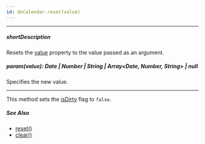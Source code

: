 ```yaml
---
id: dxCalendar.reset(value)
---
```

---
##### shortDescription
Resets the [value]({basewidgetpath}/Configuration/#value) property to the value passed as an argument.

##### param(value): Date | Number | String | Array<Date, Number, String> | null
Specifies the new value.

---
This method sets the [isDirty]({basewidgetpath}/Configuration/#isDirty) flag to `false`.

##### See Also #####
- [reset()]({basewidgetpath}/Methods/#reset)
- [clear()]({basewidgetpath}/Methods/#clear)